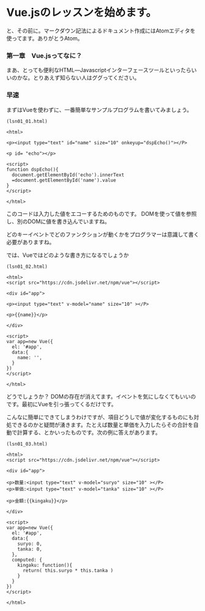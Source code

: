 # Vue.jsのレッスンを始めます。

と、その前に。マークダウン記法によるドキュメント作成にはAtomエディタを使ってます。ありがとうAtom。

### 第一章　Vue.jsってなに？
まあ、とっても便利なHTML―Javascriptインターフェースツールといったらいいのかな。とりあえず知らない人はググってください。

### 早速
まずはVueを使わずに、一番簡単なサンプルプログラムを書いてみましょう。
```
(lsn01_01.html)

<html>

<p><input type="text" id="name" size="10" onkeyup="dspEcho()"></P>

<p id= "echo"></p>

<script>
function dspEcho(){
  document.getElementById('echo').innerText
  =document.getElementById('name').value
}
</script>

</html>
```
このコードは入力した値をエコーするためのものです。
DOMを使って値を参照し、別のDOMに値を書き込んでいますね。

どのキーイベントでどのファンクションが動くかをプログラマーは意識して書く必要がありますね。

では、Vueではどのような書き方になるでしょうか

```
(lsn01_02.html)

<html>
<script src="https://cdn.jsdelivr.net/npm/vue"></script>

<div id="app">

<p><input type="text" v-model="name" size="10" ></P>

<p>{{name}}</p>

</div>

<script>
var app=new Vue({
  el: '#app',
  data:{
    name: '',
  }
})
</script>

</html>
```
どうでしょうか？
DOMの存在が消えてます。イベントを気にしなくてもいいのです。最初にVueを引っ張ってくるだけです。

こんなに簡単にできてしまうわけですが、項目どうしで値が変化するものにも対処できるのかと疑問が湧きます。たとえば数量と単価を入力したらその合計を自動で計算する、とかいったものです。次の例に答えがあります。

```
(lsn01_03.html)

<html>
<script src="https://cdn.jsdelivr.net/npm/vue"></script>

<div id="app">

<p>数量:<input type="text" v-model="suryo" size="10" ></P>
<p>単価:<input type="text" v-model="tanka" size="10" ></P>

<p>金額:{{kingaku}}</p>

</div>

<script>
var app=new Vue({
  el: '#app',
  data:{
    suryo: 0,
    tanka: 0,
  },
  computed: {
    kingaku: function(){
      return( this.suryo * this.tanka )
    }
  }
})
</script>

</html>


```
